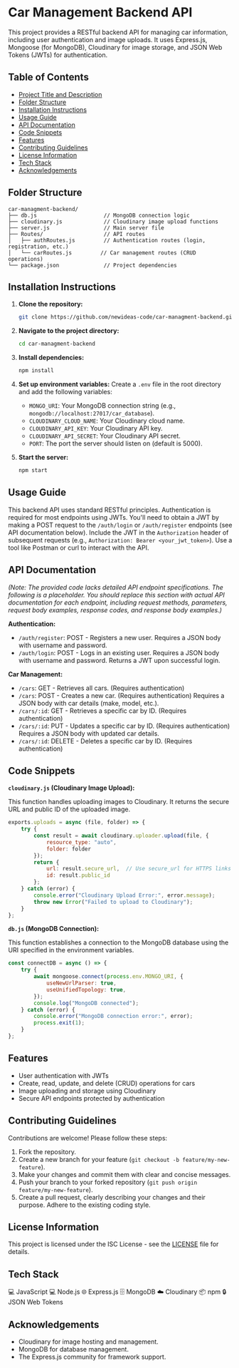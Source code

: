 # Car Management Backend API

This project provides a RESTful backend API for managing car information, including user authentication and image uploads.  It uses Express.js, Mongoose (for MongoDB), Cloudinary for image storage, and JSON Web Tokens (JWTs) for authentication.

## Table of Contents

- [Project Title and Description](#project-title-and-description)
- [Folder Structure](#folder-structure)
- [Installation Instructions](#installation-instructions)
- [Usage Guide](#usage-guide)
- [API Documentation](#api-documentation)
- [Code Snippets](#code-snippets)
- [Features](#features)
- [Contributing Guidelines](#contributing-guidelines)
- [License Information](#license-information)
- [Tech Stack](#tech-stack)
- [Acknowledgements](#acknowledgements)


## Folder Structure

```
car-managment-backend/
├── db.js                     // MongoDB connection logic
├── cloudinary.js             // Cloudinary image upload functions
├── server.js                 // Main server file
├── Routes/                   // API routes
│   ├── authRoutes.js         // Authentication routes (login, registration, etc.)
│   └── carRoutes.js         // Car management routes (CRUD operations)
└── package.json              // Project dependencies
```


## Installation Instructions

1. **Clone the repository:**
   ```bash
   git clone https://github.com/newideas-code/car-managment-backend.git
   ```

2. **Navigate to the project directory:**
   ```bash
   cd car-managment-backend
   ```

3. **Install dependencies:**
   ```bash
   npm install
   ```

4. **Set up environment variables:** Create a `.env` file in the root directory and add the following variables:
   - `MONGO_URI`: Your MongoDB connection string (e.g., `mongodb://localhost:27017/car_database`).
   - `CLOUDINARY_CLOUD_NAME`: Your Cloudinary cloud name.
   - `CLOUDINARY_API_KEY`: Your Cloudinary API key.
   - `CLOUDINARY_API_SECRET`: Your Cloudinary API secret.
   - `PORT`: The port the server should listen on (default is 5000).

5. **Start the server:**
   ```bash
   npm start
   ```


## Usage Guide

This backend API uses standard RESTful principles.  Authentication is required for most endpoints using JWTs.  You'll need to obtain a JWT by making a POST request to the `/auth/login` or `/auth/register` endpoints (see API documentation below).  Include the JWT in the `Authorization` header of subsequent requests (e.g., `Authorization: Bearer <your_jwt_token>`).  Use a tool like Postman or curl to interact with the API.


## API Documentation

*(Note:  The provided code lacks detailed API endpoint specifications. The following is a placeholder.  You should replace this section with actual API documentation for each endpoint, including request methods, parameters, request body examples, response codes, and response body examples.)*


**Authentication:**

* `/auth/register`: POST - Registers a new user.  Requires a JSON body with username and password.
* `/auth/login`: POST - Logs in an existing user.  Requires a JSON body with username and password.  Returns a JWT upon successful login.

**Car Management:**

* `/cars`:  GET - Retrieves all cars. (Requires authentication)
* `/cars`: POST - Creates a new car. (Requires authentication)  Requires a JSON body with car details (make, model, etc.).
* `/cars/:id`: GET - Retrieves a specific car by ID. (Requires authentication)
* `/cars/:id`: PUT - Updates a specific car by ID. (Requires authentication) Requires a JSON body with updated car details.
* `/cars/:id`: DELETE - Deletes a specific car by ID. (Requires authentication)



## Code Snippets

**`cloudinary.js` (Cloudinary Image Upload):**

This function handles uploading images to Cloudinary.  It returns the secure URL and public ID of the uploaded image.

```javascript
exports.uploads = async (file, folder) => {
    try {
        const result = await cloudinary.uploader.upload(file, {
            resource_type: "auto",
            folder: folder
        });
        return {
            url: result.secure_url,  // Use secure_url for HTTPS links
            id: result.public_id
        };
    } catch (error) {
        console.error("Cloudinary Upload Error:", error.message);
        throw new Error("Failed to upload to Cloudinary");
    }
};
```

**`db.js` (MongoDB Connection):**

This function establishes a connection to the MongoDB database using the URI specified in the environment variables.

```javascript
const connectDB = async () => {
    try {
        await mongoose.connect(process.env.MONGO_URI, {
            useNewUrlParser: true,
            useUnifiedTopology: true,
        });
        console.log("MongoDB connected");
    } catch (error) {
        console.error("MongoDB connection error:", error);
        process.exit(1);
    }
};
```


## Features

- User authentication with JWTs
- Create, read, update, and delete (CRUD) operations for cars
- Image uploading and storage using Cloudinary
- Secure API endpoints protected by authentication


## Contributing Guidelines

Contributions are welcome! Please follow these steps:

1. Fork the repository.
2. Create a new branch for your feature (`git checkout -b feature/my-new-feature`).
3. Make your changes and commit them with clear and concise messages.
4. Push your branch to your forked repository (`git push origin feature/my-new-feature`).
5. Create a pull request, clearly describing your changes and their purpose.  Adhere to the existing coding style.


## License Information

This project is licensed under the ISC License - see the [LICENSE](LICENSE) file for details.


## Tech Stack

💻 JavaScript
💻 Node.js
🌐 Express.js
🗄️ MongoDB
☁️ Cloudinary
📦 npm
🔒 JSON Web Tokens


## Acknowledgements

- Cloudinary for image hosting and management.
- MongoDB for database management.
- The Express.js community for framework support.


